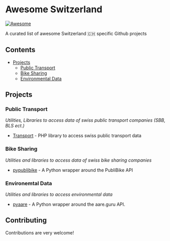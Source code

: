 # Awesome Switzerland 

[![Awesome](https://awesome.re/badge.svg)](https://awesome.re)

A curated list of awesome Switzerland 🇨🇭 specific Github projects

## Contents

- [Projects](#projects)
  - [Public Transport](#public-transport)
  - [Bike Sharing](#bike-sharing)
  - [Environmental Data](#envirnonmental-data)

## Projects

### Public Transport

_Utilities, Libraries to access data of swiss public transport companies (SBB, BLS ect.)_

- [Transport](https://github.com/OpendataCH/Transport) - PHP library to access swiss public transport data

### Bike Sharing

_Utilities and libraries to access data of swiss bike sharing companies_

- [pypublibike](https://github.com/eliabieri/pypublibike) - A Python wrapper around the PubliBike API

### Environemtal Data
_Utilities and libraries to access environmental data_

- [pyaare](https://github.com/eliabieri/pyaare) - A Python wrapper around the aare.guru API.

## Contributing

Contributions are very welcome!
